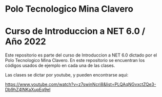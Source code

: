 # Polo Tecnologico Mina Clavero
# Curso de Introduccion a NET 6.0 / Año 2022

Este repositorio es parte del curso de Introduccion a NET 6.0 dictado por el Polo Tecnologico Mina Clavero.
En este repositorio se encuentran los códigos usados de ejemplo en cada una de las clases.

Las clases se dictar por youtube, y pueden encontrarse aqui:

https://www.youtube.com/watch?v=z7swinNcri8&list=PLQAqNGvxctZQe3-Db9hZ4lNKaXupEq9el

